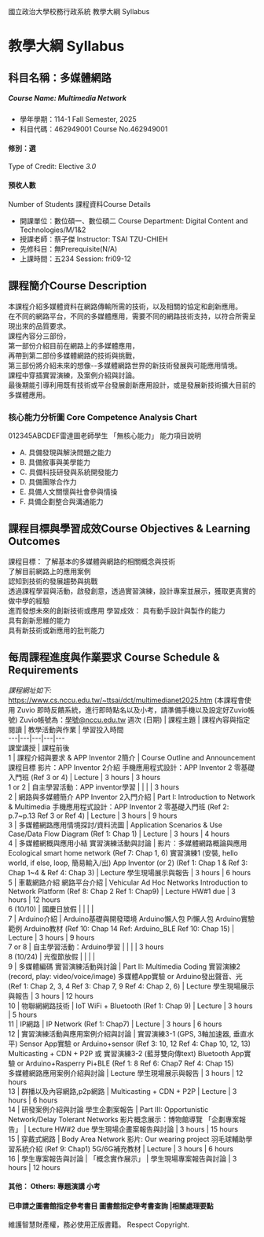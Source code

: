 國立政治大學校務行政系統 教學大綱 Syllabus
# 教學大綱 Syllabus
##  科目名稱：多媒體網路
#####  Course Name: Multimedia Network
  * 學年學期：114-1 Fall Semester, 2025 
  * 科目代碼：462949001 Course No.462949001
#### 修別：選
Type of Credit: Elective 
_3.0_
#### 預收人數
Number of Students
課程資料Course Details
  * 開課單位：數位碩一、數位碩二 Course Department: Digital Content and Technologies/M/1&2 
  * 授課老師：蔡子傑 Instructor: TSAI TZU-CHIEH 
  * 先修科目：無Prerequisite(N/A)
  * 上課時間：五234 Session: fri09-12 
##  課程簡介Course Description
本課程介紹多媒體資料在網路傳輸所需的技術，以及相關的協定和創新應用。  
在不同的網路平台，不同的多媒體應用，需要不同的網路技術支持，以符合所需呈現出來的品質要求。  
課程內容分三部份，  
第一部份介紹目前在網路上的多媒體應用，  
再帶到第二部份多媒體網路的技術與挑戰，  
第三部份將介紹未來的想像--多媒體網路世界的新技術發展與可能應用情境。  
課程中穿插實習演練，及案例介紹與討論。  
最後期能引導利用既有技術或平台發展創新應用設計，或是發展新技術擴大目前的多媒體應用。
###  核心能力分析圖 Core Competence Analysis Chart
012345ABCDEF雷達圖老師學生
「無核心能力」 
能力項目說明
  * A. 具備發現與解決問題之能力
  * B. 具備敘事與美學能力
  * C. 具備科技研發與系統開發能力
  * D. 具備團隊合作力
  * E. 具備人文關懷與社會參與情操
  * F. 具備企劃整合與溝通能力
##  課程目標與學習成效Course Objectives & Learning Outcomes 
課程目標：
了解基本的多媒體與網路的相關概念與技術  
了解目前網路上的應用案例  
認知到技術的發展趨勢與挑戰  
透過課程學習與活動，啟發創意，透過實習演練，設計專案並展示，獲取更真實的做中學的經驗  
進而發想未來的創新技術或應用
學習成效：
具有動手設計與製作的能力  
具有創新思維的能力  
具有新技術或新應用的批判能力
##  每周課程進度與作業要求 Course Schedule & Requirements
_課程網址如下:_
https://www.cs.nccu.edu.tw/~ttsai/dct/multimedianet2025.htm
(本課程會使用 Zuvio 即時反饋系統，進行即時點名以及小考，請準備手機以及設定好Zuvio帳號)
Zuvio帳號為：學號@nccu.edu.tw
週次 (日期) |  課程主題 |  課程內容與指定閱讀 |  教學活動與作業 |  學習投入時間  
---|---|---|---|---  
課堂講授 |  課程前後  
1 |  課程介紹與要求 & APP Inventor 2簡介 |  Course Outline and Announcement 課程目標  影片：APP Inventor 2介紹 手機應用程式設計：APP Inventor 2 零基礎入門班 (Ref 3 or 4) |  Lecture |  3 hours |  3 hours  
1 or 2 | 自主學習活動：APP inventor學習 |  |  |  | 3 hours  
2 |  網路與多媒體簡介 APP Inventor 2入門介紹 |  Part I:  Introduction to Network & Multimedia  手機應用程式設計：APP Inventor 2 零基礎入門班 (Ref 2: p.7~p.13 Ref 3 or Ref 4) |  Lecture |  3 hours |  9 hours  
3 |  多媒體網路應用情境探討/資料流圖 |  Application Scenarios & Use Case/Data Flow Diagram (Ref 1: Chap 1) |  Lecture |  3 hours |  4 hours  
4 |  多媒體網概與應用小結 實習演練活動與討論 |  影片：多媒體網路概論與應用  Ecological smart home network (Ref 7: Chap 1, 6) 實習演練1 (安裝, hello world, if else, loop, 簡易輸入/出) App Inventor (or 2) (Ref 1: Chap 1 & Ref 3: Chap 1~4 & Ref 4: Chap 3) |  Lecture 學生現場展示與報告 |  3 hours |  6 hours  
5 |  車載網路介紹 網路平台介紹 |  Vehicular Ad Hoc Networks  Introduction to Network Platform (Ref 8: Chap 2 Ref 1: Chap9) |  Lecture HW#1 due |  3 hours |  12 hours  
6 (10/10) | 國慶日放假 |  |  |  |   
7 |  Arduino介紹 |  Arduino基礎與開發環境 Arduino懶人包 Pi懶人包 Arduino實驗範例 Arduino教材 (Ref 10: Chap 14 Ref: Arduino_BLE  Ref 10: Chap 15) |  Lecture |  3 hours |  9 hours  
7 or 8 | 自主學習活動：Arduino學習 |  |  |  | 3 hours  
8 (10/24) | 光復節放假 |  |  |  |   
9 |  多媒體編碼 實習演練活動與討論 |  Part II:  Multimedia Coding 實習演練2 (record, play: video/voice/image) 多媒體App實驗 or Arduino發出聲音、光 (Ref 1: Chap 2, 3, 4 Ref 3: Chap 7, 9 Ref 4: Chap 2, 6) |  Lecture 學生現場展示與報告 |  3 hours |  12 hours  
10 |  物聯網網路技術 |  IoT WiFi + Bluetooth  (Ref 1: Chap 9) |  Lecture |  3 hours |  5 hours  
11 | IP網路 |  IP Network (Ref 1: Chap7) | Lecture | 3 hours | 6 hours  
12 |  實習演練活動與應用案例介紹與討論 |  實習演練3-1 (GPS, 3軸加速器, 垂直水平) Sensor App實驗 or Arduino+sensor (Ref 3: 10, 12 Ref 4: Chap 10, 12, 13) Multicasting + CDN + P2P 或 實習演練3-2 (藍芽雙向傳text) Bluetooth App實驗 or Arduino+Rasperry Pi+BLE (Ref 1: 8 Ref 6: Chap7 Ref 4: Chap 15)  
多媒體網路應用案例介紹與討論 |  Lecture 學生現場展示與報告 |  3 hours |  12 hours  
13 |  群播以及內容網路,p2p網路 |  Multicasting + CDN + P2P |  Lecture |  3 hours |  6 hours  
14 |  研發案例介紹與討論 學生企劃案報告 |  Part III:  Opportunistic Network/Delay Tolerant Networks 影片概念展示：博物館導覽 「企劃專案報告」 |  Lecture HW#2 due 學生現場企畫案報告與討論 |  3 hours |  15 hours  
15 |  穿戴式網路 |  Body Area Network  影片: Our wearing project  羽毛球輔助學習系統介紹 (Ref 9: Chap1) 5G/6G補充教材 |  Lecture |  3 hours |  6 hours  
16 | 學生專案報告與討論 | 「概念實作展示」 | 學生現場專案報告與討論 | 3 hours | 12 hours  
####  其他： Others: 專題演講 小考 
####  已申請之圖書館指定參考書目  圖書館指定參考書查詢 |相關處理要點
維護智慧財產權，務必使用正版書籍。 Respect Copyright.